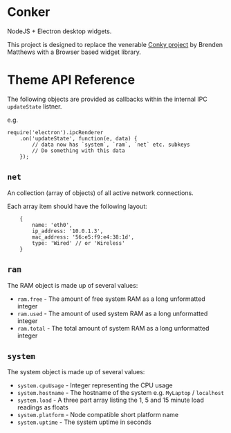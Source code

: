 Conker
======
NodeJS + Electron desktop widgets.

This project is designed to replace the venerable [Conky project](https://github.com/brndnmtthws/conky) by Brenden Matthews with a Browser based widget library.


Theme API Reference
===================
The following objects are provided as callbacks within the internal IPC `updateState` listner.

e.g.

	require('electron').ipcRenderer
		.on('updateState', function(e, data) {
			// data now has `system`, `ram`, `net` etc. subkeys
			// Do something with this data
		});


`net`
-----
An collection (array of objects) of all active network connections.

Each array item should have the following layout:

```
	{
		name: 'eth0',
		ip_address: '10.0.1.3',
		mac_address: '56:e5:f9:e4:38:1d',
		type: 'Wired' // or 'Wireless'
	}
```


`ram`
-----
The RAM object is made up of several values:

* `ram.free` - The amount of free system RAM as a long unformatted integer
* `ram.used` - The amount of used system RAM as a long unformatted integer
* `ram.total` - The total amount of system RAM as a long unformatted integer


`system`
--------
The system object is made up of several values:

* `system.cpuUsage` - Integer representing the CPU usage
* `system.hostname` - The hostname of the system e.g. `MyLaptop` / `localhost`
* `system.load` - A three part array listing the 1, 5 and 15 minute load readings as floats
* `system.platform` - Node compatible short platform name
* `system.uptime` - The system uptime in seconds
